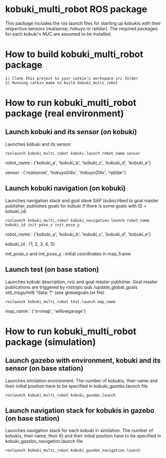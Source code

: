 kobuki_multi_robot ROS package
=====================================================================
This package includes the ros launch files for starting up kobukis with their respective sensors (realsense, hokuyo or rplidar). 
The required packages for each kobuki's NUC are assumed to be installed.

How to build kobuki_multi_robot package
=====================================================================
    1) Clone this project to your catkin's workspace src folder
    2) Running catkin_make to build kobuki_multi_robot

How to run kobuki_multi_robot package (real environment)
=====================================================================
Launch kobuki and its sensor (on kobuki)
------------------------------------------------------------
Launches kobuki and its sensor

	roslaunch kobuki_multi_robot kobuki.launch robot_name sensor

robot_name : {'kobuki_a', 'kobuki_b', 'kobuki_c', 'kobuki_d', 'kobuki_e'}

sensor : {'realsense', 'hokuyo04lx', 'hokuyo20lx', 'rplidar'}

Launch kobuki navigation (on kobuki)
------------------------------------------------------------
Launches navigation stack and goal slave SAP (subscribed to goal master publisher, publishes goals for kobuki if there is some goals with ID = kobuki_id)

	roslaunch kobuki_multi_robot kobuki_navigation.launch robot_name kobuki_id init_pose_x init_pose_y
	
robot_name : {'kobuki_a', 'kobuki_b', 'kobuki_c', 'kobuki_d', 'kobuki_e'}

kobuki_id : {1, 2, 3, 4, 5}

init_pose_x and init_pose_y : initial coordinates in map_frame

Launch test (on base station)
------------------------------------------------------------
Launches kobuki description, rviz and goal master publisher. Goal master publications are triggered by rostopic pub /update_global_goals std_msgs/Int8 "data: 1" (see globalgoals.txt file)

	roslaunch kobuki_multi_robot test.launch map_name

map_name : {'srvmap', 'willowgarage'}

How to run kobuki_multi_robot package (simulation)
=====================================================================
Launch gazebo with environment, kobuki and its sensor (on base station)
------------------------------------------------------------
Launches similation environment. The number of kobukis, their name and their initial position have to be specified in kobuki_gazebo.launch file

	roslaunch kobuki_multi_robot kobuki_gazebo.launch
	
Launch navigation stack for kobukis in gazebo (on base station)
------------------------------------------------------------
Launches navigation stack for each kobuki in similation. The number of kobukis, their name, their ID and their initial position have to be specified in kobuki_gazebo_navigation.launch file

	roslaunch kobuki_multi_robot kobuki_gazebo_navigation.launch
